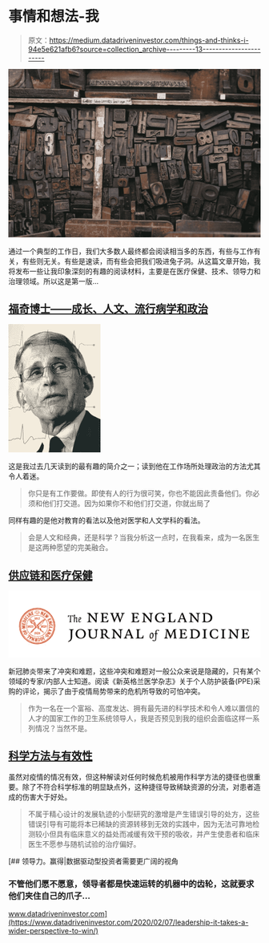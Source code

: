 # 事情和想法-我

> 原文：<https://medium.datadriveninvestor.com/things-and-thinks-i-94e5e621afb6?source=collection_archive---------13----------------------->

![](img/4d0b3fd63d21146ce0669410a086ae16.png)

通过一个典型的工作日，我们大多数人最终都会阅读相当多的东西，有些与工作有关，有些则无关。有些是速读，而有些会把我们吸进兔子洞。从这篇文章开始，我将发布一些让我印象深刻的有趣的阅读材料，主要是在医疗保健、技术、领导力和治理领域。所以这是第一版…

## [福奇博士——成长、人文、流行病学和政治](https://www.newyorker.com/magazine/2020/04/20/how-anthony-fauci-became-americas-doctor)

![](img/36782a9c332fcabbb2a9e4be405e7b26.png)

这是我过去几天读到的最有趣的简介之一；读到他在工作场所处理政治的方法尤其令人着迷。

> 你只是有工作要做。即使有人的行为很可笑，你也不能因此责备他们。你必须和他们打交道。因为如果你不和他们打交道，你就出局了

同样有趣的是他对教育的看法以及他对医学和人文学科的看法。

> 会是人文和经典，还是科学？当我分析这一点时，在我看来，成为一名医生是这两种愿望的完美融合。

## [供应链和医疗保健](https://www.nejm.org/doi/full/10.1056/NEJMc2010025)

![](img/ae07bee05fb07ee1afbdb5234586db97.png)

新冠肺炎带来了冲突和难题，这些冲突和难题对一般公众来说是隐藏的，只有某个领域的专家/内部人士知道。阅读《新英格兰医学杂志》关于个人防护装备(PPE)采购的评论，揭示了由于疫情局势带来的危机所导致的可怕冲突。

> 作为一名在一个富裕、高度发达、拥有最先进的科学技术和令人难以置信的人才的国家工作的卫生系统领导人，我是否预见到我的组织会面临这样一系列情况？当然不是。

## [科学方法与有效性](https://science.sciencemag.org/content/early/2020/04/22/science.abc1731)

虽然对疫情的情况有效，但这种解读对任何时候危机被用作科学方法的捷径也很重要。除了不符合科学标准的明显缺点外，这种捷径导致稀缺资源的分流，对患者造成的伤害大于好处。

> 不属于精心设计的发展轨迹的小型研究的激增是产生错误引导的处方，这些错误引导有可能将本已稀缺的资源转移到无效的实践中，因为无法可靠地检测较小但具有临床意义的益处而减缓有效干预的吸收，并产生使患者和临床医生不愿参与随机试验的治疗偏好。

[](https://www.datadriveninvestor.com/2020/02/07/leadership-it-takes-a-wider-perspective-to-win/) [## 领导力。赢得|数据驱动型投资者需要更广阔的视角

### 不管他们愿不愿意，领导者都是快速运转的机器中的齿轮，这就要求他们夹住自己的爪子…

www.datadriveninvestor.com](https://www.datadriveninvestor.com/2020/02/07/leadership-it-takes-a-wider-perspective-to-win/)